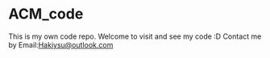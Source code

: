 # ACM_code
This is my own code repo.
Welcome to visit and see my code :D
Contact me by Email:Hakiysu@outlook.com
